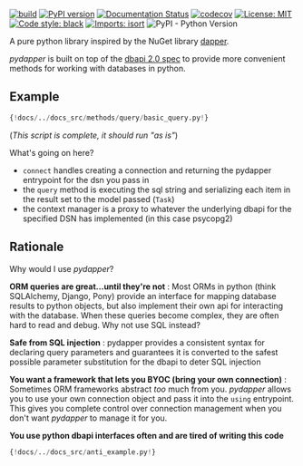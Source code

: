 [![build](https://github.com/zschumacher/pydapper/actions/workflows/build.yml/badge.svg)](https://github.com/zschumacher/pydapper/actions/workflows/build.yml)
[![PyPI version](https://badge.fury.io/py/pydapper.svg)](https://badge.fury.io/py/pydapper)
[![Documentation Status](https://readthedocs.org/projects/pydapper/badge/?version=latest)](https://pydapper.readthedocs.io/en/latest/?badge=latest)
[![codecov](https://codecov.io/gh/zschumacher/pydapper/branch/main/graph/badge.svg?token=3X1IR81HL2)](https://codecov.io/gh/zschumacher/pydapper)
[![License: MIT](https://img.shields.io/badge/License-MIT-yellow.svg)](https://opensource.org/licenses/MIT)
[![Code style: black](https://img.shields.io/badge/code%20style-black-000000.svg)](https://github.com/psf/black)
[![Imports: isort](https://img.shields.io/badge/%20imports-isort-%231674b1?style=flat&labelColor=ef8336)](https://pycqa.github.io/isort/)
![PyPI - Python Version](https://img.shields.io/pypi/pyversions/pydapper)


A pure python library inspired by the NuGet library [dapper](https://dapper-tutorial.net).

*pydapper* is built on top of the [dbapi 2.0 spec](https://www.python.org/dev/peps/pep-0249/)
to provide more convenient methods for working with databases in python.

## Example
```python
{!docs/../docs_src/methods/query/basic_query.py!}
```
(*This script is complete,  it should run "as is"*)

What's going on here?

* `connect` handles creating a connection and returning the pydapper entrypoint for the dsn you pass in
* the `query` method is executing the sql string and serializing each item in the result set to the model passed (`Task`)
* the context manager is a proxy to whatever the underlying dbapi for the specified DSN has implemented (in this case psycopg2)


## Rationale
Why would I use *pydapper*?

**ORM queries are great...until they're not**
: Most ORMs in python (think SQLAlchemy, Django, Pony) provide an interface for mapping
  database results to python objects, but also implement their own api for interacting with the database.  When these
  queries become complex, they are often hard to read and debug.
  Why not use SQL instead?

**Safe from SQL injection**
: pydapper provides a consistent syntax for declaring query parameters and guarantees it is converted to the safest
  possible parameter substitution for the dbapi to deter SQL injection

**You want a framework that lets you BYOC (bring your own connection)**
: Sometimes ORM frameworks abstract *too* much from you.  *pydapper* allows you to use your own connection
  object and pass it into the `using` entrypoint.  This gives you complete control over connection management
  when you don't want *pydapper* to manage it for you.

**You use python dbapi interfaces often and are tired of writing this code**
```python
{!docs/../docs_src/anti_example.py!}
```
